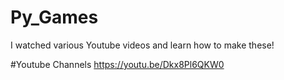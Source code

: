# Py_Games
I watched various Youtube videos and learn how to make these!

#Youtube Channels
https://youtu.be/Dkx8Pl6QKW0
